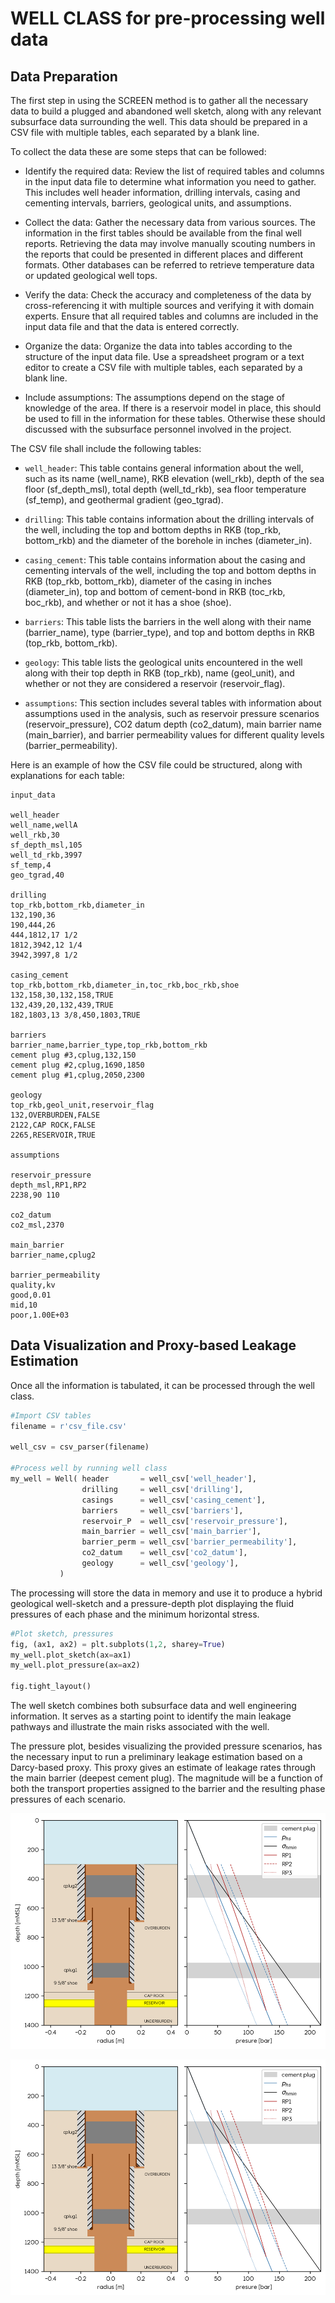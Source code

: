 # WELL CLASS for pre-processing well data
## Data Preparation
The first step in using the SCREEN method is to gather all the necessary data to build a plugged and abandoned well sketch, along with any relevant subsurface data surrounding the well. This data should be prepared in a CSV file with multiple tables, each separated by a blank line.

To collect the data these are some steps that can be followed:

- Identify the required data: Review the list of required tables and columns in the input data file to determine what information you need to gather. This includes well header information, drilling intervals, casing and cementing intervals, barriers, geological units, and assumptions.

- Collect the data: Gather the necessary data from various sources. The information in the first tables should be available from the final well reports. Retrieving the data may involve manually scouting numbers in the reports that could be presented in different places and different formats. Other databases can be referred to retrieve temperature data or updated geological well tops.

- Verify the data: Check the accuracy and completeness of the data by cross-referencing it with multiple sources and verifying it with domain experts. Ensure that all required tables and columns are included in the input data file and that the data is entered correctly.

- Organize the data: Organize the data into tables according to the structure of the input data file. Use a spreadsheet program or a text editor to create a CSV file with multiple tables, each separated by a blank line.

- Include assumptions: The assumptions depend on the stage of knowledge of the area. If there is a reservoir model in place, this should be used to fill in the information for these tables. Otherwise these should discussed with the subsurface personnel involved in the project.


The CSV file shall include the following tables:

- `well_header`: This table contains general information about the well, such as its name (well_name), RKB elevation (well_rkb), depth of the sea floor (sf_depth_msl), total depth (well_td_rkb), sea floor temperature (sf_temp), and geothermal gradient (geo_tgrad).

- `drilling`: This table contains information about the drilling intervals of the well, including the top and bottom depths in RKB (top_rkb, bottom_rkb) and the diameter of the borehole in inches (diameter_in).

- `casing_cement`: This table contains information about the casing and cementing intervals of the well, including the top and bottom depths in RKB (top_rkb, bottom_rkb), diameter of the casing in inches (diameter_in), top  and bottom of cement-bond in RKB (toc_rkb, boc_rkb), and whether or not it has a shoe (shoe).

-	`barriers`: This table lists the barriers in the well along with their name (barrier_name), type (barrier_type), and top and bottom depths in RKB (top_rkb, bottom_rkb).

-	`geology`: This table lists the geological units encountered in the well along with their top depth in RKB (top_rkb), name (geol_unit), and whether or not they are considered a reservoir (reservoir_flag).

-	`assumptions`: This section includes several tables with information about assumptions used in the analysis, such as reservoir pressure scenarios (reservoir_pressure), CO2 datum depth (co2_datum), main barrier name (main_barrier), and barrier permeability values for different quality levels (barrier_permeability).

Here is an example of how the CSV file could be structured, along with explanations for each table:

```
input_data

well_header
well_name,wellA
well_rkb,30
sf_depth_msl,105
well_td_rkb,3997
sf_temp,4
geo_tgrad,40

drilling
top_rkb,bottom_rkb,diameter_in
132,190,36
190,444,26
444,1812,17 1/2
1812,3942,12 1/4
3942,3997,8 1/2

casing_cement
top_rkb,bottom_rkb,diameter_in,toc_rkb,boc_rkb,shoe
132,158,30,132,158,TRUE
132,439,20,132,439,TRUE
182,1803,13 3/8,450,1803,TRUE

barriers
barrier_name,barrier_type,top_rkb,bottom_rkb
cement plug #3,cplug,132,150
cement plug #2,cplug,1690,1850
cement plug #1,cplug,2050,2300

geology
top_rkb,geol_unit,reservoir_flag
132,OVERBURDEN,FALSE
2122,CAP ROCK,FALSE
2265,RESERVOIR,TRUE

assumptions

reservoir_pressure
depth_msl,RP1,RP2
2238,90 110

co2_datum
co2_msl,2370

main_barrier
barrier_name,cplug2

barrier_permeability
quality,kv
good,0.01
mid,10
poor,1.00E+03
```



## Data Visualization and Proxy-based Leakage Estimation

Once all the information is tabulated, it can be processed through the well class. 

```python
#Import CSV tables
filename = r'csv_file.csv'

well_csv = csv_parser(filename)

#Process well by running well class
my_well = Well( header       = well_csv['well_header'], 
                drilling     = well_csv['drilling'],
                casings      = well_csv['casing_cement'],
                barriers     = well_csv['barriers'], 
                reservoir_P  = well_csv['reservoir_pressure'],
                main_barrier = well_csv['main_barrier'],
                barrier_perm = well_csv['barrier_permeability'],
                co2_datum    = well_csv['co2_datum'],
                geology      = well_csv['geology'],
           )
```

The processing will store the data in memory and use it to produce a hybrid geological well-sketch and a pressure-depth plot displaying the fluid pressures of each phase and the minimum horizontal stress.

```python
#Plot sketch, pressures
fig, (ax1, ax2) = plt.subplots(1,2, sharey=True)
my_well.plot_sketch(ax=ax1)
my_well.plot_pressure(ax=ax2)

fig.tight_layout()

```

The well sketch combines both subsurface data and well engineering information. It serves as a starting point to identify the main leakage pathways and illustrate the main risks associated with the well.

The pressure plot, besides visualizing the provided pressure scenarios, has the necessary input to run a preliminary leakage estimation based on a Darcy-based proxy. This proxy gives an estimate of leakage rates through the main barrier (deepest cement plug). The magnitude will be a function of both the transport properties assigned to the barrier and the resulting phase pressures of each scenario.

<!-- ![well_sketch](https://github.com/equinor/SCREEN/assets/49291809/01544f8f-fcae-4602-b188-bf032a64d20b) -->

![well sketch](docs/imgs/well-sketch.png)

![well sketch](imgs/well-sketch.png)

